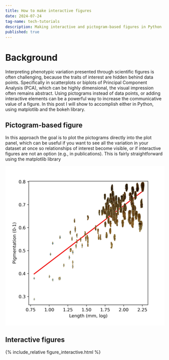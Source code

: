 ```yaml
---
title: How to make interactive figures
date: 2024-07-24
tag-name: tech-tutorials
description: Making interactive and pictogram-based figures in Python
published: true
---
```


# Background 

Interpreting phenotypic variation presented through scientific figures is often challenging, because the traits of interest are hidden behind data points. Specifically in scatterplots or biplots of Principal Component Analysis (PCA), which can be highly dimensional, the visual impression often remains abstract. Using pictograms instead of data points, or adding interactive elements can be a powerful way to increase the communicative value of a figure. In this post I will show to accomplish either in Python, using matplotlib and the bokeh library. 

## Pictogram-based figure 

In this approach the goal is to plot the pictograms directly into the plot panel, which can be useful if you want to see all the variation in your dataset at once so relationships of interest become visible, or if interactive figures are not an option (e.g., in publications). This is fairly straightforward using the matplotlib library 

<div class="res-center">
<div class="res-container">
<img class="res-img" src="figure_pictograms.jpg">
</div>
</div>

<script src="https://gist.github.com/mluerig/b4ea5c3744c3747c76f9400e2ea8b3f1.js"></script>

## Interactive figures

{% include_relative figure_interactive.html %}


